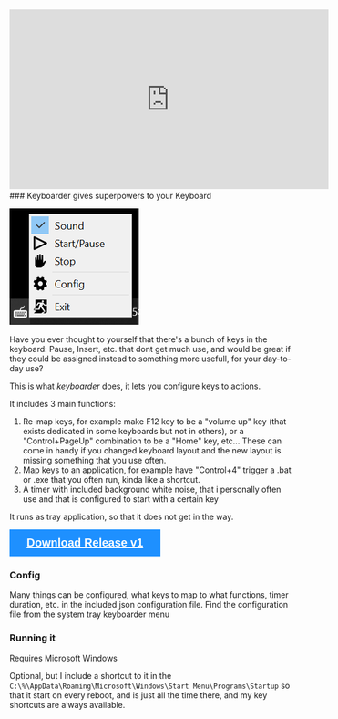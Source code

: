 <!-- Add icon library -->
<link rel="stylesheet" href="https://cdnjs.cloudflare.com/ajax/libs/font-awesome/4.7.0/css/font-awesome.min.css">

<style>
  .btn {
  background-color: DodgerBlue;
  border: none;
  color: #fff;
  padding: 12px 30px;
  cursor: pointer;
  font-size: 20px;
}
.btn:hover {
  background-color: RoyalBlue;
}
</style>

<iframe width="560" height="315" src="https://www.youtube.com/embed/Zw5v4yVJjpg" title="YouTube video player" frameborder="0" allow="accelerometer; autoplay; clipboard-write; encrypted-media; gyroscope; picture-in-picture" allowfullscreen></iframe>

<br>
### Keyboarder gives superpowers to your Keyboard

![Keyboarder](https://raw.githubusercontent.com/al3xandr3/Keyboarder/master/Keyboarder.png)

Have you ever thought to yourself that there's a bunch of keys in the keyboard: Pause, Insert, etc. that dont get much use, and would be great if they could be assigned instead to something more usefull, for your day-to-day use?

This is what *keyboarder* does, it lets you configure keys to actions. 

It includes 3 main functions:
1. Re-map keys, for example make F12 key to be a "volume up" key (that exists dedicated in some keyboards but not in others), or a "Control+PageUp" combination to be a "Home" key, etc... These can come in handy if you changed keyboard layout and the new layout is missing something that you use often.
2. Map keys to an application, for example have "Control+4" trigger a .bat or .exe that you often run, kinda like a shortcut.
3. A timer with included background white noise, that i personally often use and that is configured to start with a certain key

It runs as tray application, so that it does not get in the way.

<button class="btn"><i class="fa fa-download"></i><a href="https://github.com/al3xandr3/Keyboarder/releases/download/v1/Keyboarder.exe" style="color:white;"><b>  Download Release v1</b></a></button>


### Config

Many things can be configured, what keys to map to what functions, timer duration, etc. in the included json configuration file.
Find the configuration file from the system tray keyboarder menu


### Running it

Requires Microsoft Windows

Optional, but I include a shortcut to it in the `C:\%\AppData\Roaming\Microsoft\Windows\Start Menu\Programs\Startup` so that it start on every reboot, and is just all the time there, and my key shortcuts are always available.
